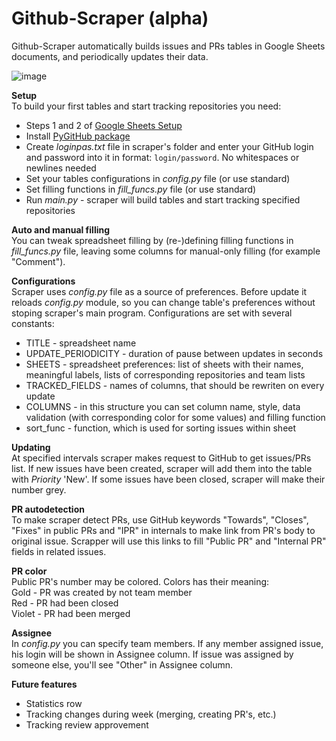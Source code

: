 # Github-Scraper (alpha)

Github-Scraper automatically builds issues and PRs tables in Google Sheets documents, and periodically updates their data.

![image](https://cdn1.imggmi.com/uploads/2019/8/31/412b7ab2c12f86916559343125942f7d-full.png)

**Setup**  
To build your first tables and start tracking repositories you need:
* Steps 1 and 2 of [Google Sheets Setup](https://developers.google.com/sheets/api/quickstart/python)
* Install [PyGitHub package](https://pygithub.readthedocs.io/en/latest/introduction.html)
* Create *loginpas.txt* file in scraper's folder and enter your GitHub login and password into it in format: `login/password`. No whitespaces or newlines needed
* Set your tables configurations in *config.py* file (or use standard)
* Set filling functions in *fill_funcs.py* file (or use standard)
* Run *main.py* - scraper will build tables and start tracking specified repositories

**Auto and manual filling**  
You can tweak spreadsheet filling by (re-)defining filling functions in *fill_funcs.py* file, leaving some columns for manual-only filling (for example "Comment").

**Configurations**  
Scraper uses *config.py* file as a source of preferences. Before update it reloads *config.py* module, so you can change table's preferences without stoping scraper's main program. Configurations are set with several constants:
* TITLE - spreadsheet name
* UPDATE_PERIODICITY - duration of pause between updates in seconds
* SHEETS - spreadsheet preferences: list of sheets with their names, meaningful labels, lists of corresponding repositories and team lists
* TRACKED_FIELDS - names of columns, that should be rewriten on every update
* COLUMNS - in this structure you can set column name, style, data validation (with corresponding color for some values) and filling function
* sort_func - function, which is used for sorting issues within sheet  

**Updating**  
At specified intervals scraper makes request to GitHub to get issues/PRs list. If new issues have been created, scraper will add them into the table with *Priority* 'New'. If some issues have been closed, scraper will make their number grey.  

**PR autodetection**  
To make scraper detect PRs, use GitHub keywords "Towards", "Closes", "Fixes" in public PRs and "IPR" in internals to make link from PR's body to original issue. Scrapper will use this links to fill "Public PR" and "Internal PR" fields in related issues.  

**PR color**  
Public PR's number may be colored. Colors has their meaning:  
Gold - PR was created by not team member  
Red - PR had been closed  
Violet - PR had been merged  

**Assignee**  
In *config.py* you can specify team members. If any member assigned issue, his login will be shown in Assignee column. If issue was assigned by someone else, you'll see "Other" in Assignee column.  

**Future features**  
* Statistics row
* Tracking changes during week (merging, creating PR's, etc.)
* Tracking review approvement
